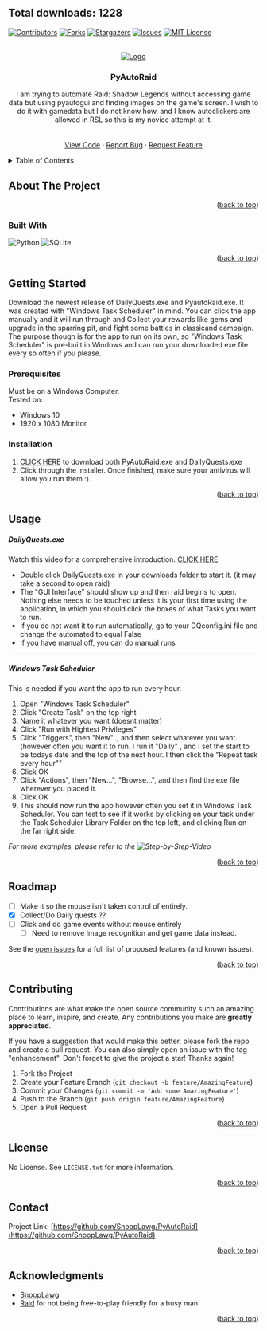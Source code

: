 <!-- Improved compatibility of back to top link: See: https://github.com/othneildrew/Best-README-Template/pull/73 -->
<a name="readme-top"></a>
<!--
*** Thanks for checking out the Best-README-Template. If you have a suggestion
*** that would make this better, please fork the repo and create a pull request
*** or simply open an issue with the tag "enhancement".
*** Don't forget to give the project a star!
*** Thanks again! Now go create something AMAZING! :D
-->



<!-- PROJECT SHIELDS -->
<!--
*** I'm using markdown "reference style" links for readability.
*** Reference links are enclosed in brackets [ ] instead of parentheses ( ).
*** See the bottom of this document for the declaration of the reference variables
*** for contributors-url, forks-url, etc. This is an optional, concise syntax you may use.
*** https://www.markdownguide.org/basic-syntax/#reference-style-links
-->
Total downloads: 1228
--- 
[![Contributors][contributors-shield]][contributors-url]
[![Forks][forks-shield]][forks-url]
[![Stargazers][stars-shield]][stars-url]
[![Issues][issues-shield]][issues-url]
[![MIT License][license-shield]][license-url]




<!-- PROJECT LOGO -->
<br />
<div align="center">
  <a href="https://github.com/SnoopLawg/PyAutoRaid">
    <img src="https://user-images.githubusercontent.com/30202466/181846024-930b7120-0af6-4280-b727-87bdd4ade7b8.jpeg" alt="Logo">
  </a>

<h3 align="center">PyAutoRaid</h3>

  <p align="center">
    I am trying to automate Raid: Shadow Legends  without accessing game data but using pyautogui and finding images on the game's screen. I wish to do it with gamedata but I do not know how, and I know autoclickers are allowed in RSL so this is my novice attempt at it.
    <br />
    <!--<a href="https://github.com/SnoopLawg/PyAutoRaid"><strong>Explore the docs »</strong></a>-->
    <br />
    <br />
    <a href="https://github.com/SnoopLawg/PyAutoRaid">View Code</a>
    ·
    <a href="https://github.com/SnoopLawg/PyAutoRaid/issues">Report Bug</a>
    ·
    <a href="https://github.com/SnoopLawg/PyAutoRaid/issues">Request Feature</a>
  </p>
</div>



<!-- TABLE OF CONTENTS -->
<details>
  <summary>Table of Contents</summary>
  <ol>
    <li>
      <a href="#about-the-project">About The Project</a>
      <ul>
        <li><a href="#built-with">Built With</a></li>
      </ul>
    </li>
    <li>
      <a href="#getting-started">Getting Started</a>
      <ul>
        <li><a href="#prerequisites">Prerequisites</a></li>
        <li><a href="#installation">Installation</a></li>
      </ul>
    </li>
    <li><a href="#usage">Usage</a></li>
    <li><a href="#roadmap">Roadmap</a></li>
    <li><a href="#contributing">Contributing</a></li>
    <li><a href="#license">License</a></li>
    <li><a href="#contact">Contact</a></li>
    <li><a href="#acknowledgments">Acknowledgments</a></li>
  </ol>
</details>



<!-- ABOUT THE PROJECT -->
## About The Project
<!--
[![Product Name Screen Shot][Exe, GUI Interface, and Raid]](https://user-images.githubusercontent.com/30202466/235019154-2fb0524d-bddc-4a16-833a-ffc9c6d115bc.png)

Here's a blank template to get started: To avoid retyping too much info. Do a search and replace with your text editor for the following: `github_username`, `repo_name`, `twitter_handle`, `linkedin_username`, `email_client`, `email`, `project_title`, `project_description`
-->
<p align="right">(<a href="#readme-top">back to top</a>)</p>



### Built With

![Python](https://img.shields.io/badge/python-3670A0?style=for-the-badge&logo=python&logoColor=ffdd54)
![SQLite](https://img.shields.io/badge/sqlite-%2307405e.svg?style=for-the-badge&logo=sqlite&logoColor=white)



<p align="right">(<a href="#readme-top">back to top</a>)</p>



<!-- GETTING STARTED -->
## Getting Started

Download the newest release of DailyQuests.exe and PyautoRaid.exe. It was created with "Windows Task Scheduler" in mind. You can click the app manually and it will run through and  Collect your rewards like gems and upgrade in the sparring pit, and fight some battles in classicand campaign. The purpose though is for the app to run on its own, so "Windows Task Scheduler" is pre-built in Windows and can run your downloaded exe file every so often if you please.


### Prerequisites

Must be on a Windows Computer.<br> 
Tested on:<br>
* Windows 10
* 1920 x 1080 Monitor

### Installation

1. [CLICK HERE](https://github.com/SnoopLawg/PyAutoRaid/releases/download/v2.1-beta/PARinstaller.exe) to download both PyAutoRaid.exe and DailyQuests.exe<br>
2. Click through the installer. Once finished, make sure your antivirus will allow you run them :).

<p align="right">(<a href="#readme-top">back to top</a>)</p>



<!-- USAGE EXAMPLES -->
## Usage

##### DailyQuests.exe 
Watch this video for a comprehensive introduction. [CLICK HERE](https://youtu.be/FOaXg9hXk3s )
  - Double click DailyQuests.exe in your downloads folder to start it. (it may take a second to open raid) 
  - The "GUI Interface" should show up and then raid begins to open. Nothing else needs to be touched unless it is your first time using the application, in which you should click the boxes of what Tasks you want to run. 
  - If you do not want it to run automatically, go to your DQconfig.ini file and change the automated to equal False
  - If you have manual off, you can do manual runs

______________________________________________________________________________________________________________________________
##### Windows Task Scheduler
This is needed if you want the app to run every hour.

1. Open "Windows Task Scheduler"
2. Click "Create Task" on the top right
3. Name it whatever you want (doesnt matter)
4. Click "Run with Hightest Privileges"
5. Click "Triggers", then "New".., and then select whatever you want. (however often you want it to run. I run it "Daily" , and I set the start to be todays date and the top of the next hour. I then click the "Repeat task every hour""
6. Click OK
7. Click "Actions", then "New...", "Browse...", and then find the exe file wherever you placed it.
8. Click OK
9. This should now run the app however often you set it in Windows Task Scheduler. You can test to see if it works by clicking on your task under the Task Scheduler Library Folder on the top left, and clicking Run on the far right side.

_For more examples, please refer to the ![Step-by-Step-Video]([https://example.com](https://img.youtube.com/vi/YOUTUBE_VIDEO_ID_HERE/0.jpg)](https://www.veed.io/view/975c29ce-a472-4b2a-acfa-7b22edb42753?sharingWidget=true&panel=share))_

<p align="right">(<a href="#readme-top">back to top</a>)</p>



<!-- ROADMAP -->
## Roadmap

- [ ] Make it so the mouse isn't taken control of entirely.
- [x] Collect/Do Daily quests ??
- [ ] Click and do game events without mouse entirely
    - [ ] Need to remove Image recognition and get game data instead.

See the [open issues](https://github.com/github_username/repo_name/issues) for a full list of proposed features (and known issues).

<p align="right">(<a href="#readme-top">back to top</a>)</p>



<!-- CONTRIBUTING -->
## Contributing

Contributions are what make the open source community such an amazing place to learn, inspire, and create. Any contributions you make are **greatly appreciated**.

If you have a suggestion that would make this better, please fork the repo and create a pull request. You can also simply open an issue with the tag "enhancement".
Don't forget to give the project a star! Thanks again!

1. Fork the Project
2. Create your Feature Branch (`git checkout -b feature/AmazingFeature`)
3. Commit your Changes (`git commit -m 'Add some AmazingFeature'`)
4. Push to the Branch (`git push origin feature/AmazingFeature`)
5. Open a Pull Request

<p align="right">(<a href="#readme-top">back to top</a>)</p>



<!-- LICENSE -->
## License

No License. See `LICENSE.txt` for more information.

<p align="right">(<a href="#readme-top">back to top</a>)</p>



<!-- CONTACT -->
## Contact

Project Link: [https://github.com/SnoopLawg/PyAutoRaid](https://github.com/SnoopLawg/PyAutoRaid)

<p align="right">(<a href="#readme-top">back to top</a>)</p>



<!-- ACKNOWLEDGMENTS -->
## Acknowledgments

* [SnoopLawg](https://github.com/SnoopLawg)
* [Raid](https://plarium.com/landings/en/desktop/raid/rdo/cro/cave_f002p_a_m_jt2180_v1?plid=1031237&pxl=google_search&publisherid=raid%20shadow%20legends_kwd-828443951496_143343244765&placement=643747462252_143343244765&adpartnerset=143343244765&gad=1&gclid=CjwKCAjwuqiiBhBtEiwATgvixKqwMslbeEV2CreSpaOkwCs8Wk0CwqZOKILvnYzQL2KYciqV4-wZExoCI6MQAvD_BwE) for not being free-to-play friendly for a busy man

<p align="right">(<a href="#readme-top">back to top</a>)</p>



<!-- MARKDOWN LINKS & IMAGES -->
<!-- https://www.markdownguide.org/basic-syntax/#reference-style-links -->
[contributors-shield]: https://img.shields.io/github/contributors/SnoopLawg/PyAutoRaid.svg?style=for-the-badge
[contributors-url]: https://github.com/SnoopLawg/PyAutoRaid/graphs/contributors
[forks-shield]: https://img.shields.io/github/forks/SnoopLawg/PyAutoRaid.svg?style=for-the-badge
[forks-url]: https://github.com/SnoopLawg/PyAutoRaid/network/members
[stars-shield]: https://img.shields.io/github/stars/SnoopLawg/PyAutoRaid.svg?style=for-the-badge
[stars-url]: https://github.com/SnoopLawg/PyAutoRaid/stargazers
[issues-shield]: https://img.shields.io/github/issues/SnoopLawg/PyAutoRaid.svg?style=for-the-badge
[issues-url]: https://github.com/SnoopLawg/PyAutoRaid/issues
[license-shield]: https://img.shields.io/github/license/SnoopLawg/PyAutoRaid.svg?style=for-the-badge
[license-url]: https://github.com/SnoopLawg/PyAutoRaid/blob/master/LICENSE.txt
[linkedin-shield]: https://img.shields.io/badge/-LinkedIn-black.svg?style=for-the-badge&logo=linkedin&colorB=555
[linkedin-url]: https://linkedin.com/in/linkedin_username
[product-screenshot]: images/screenshot.png
[Next.js]: https://img.shields.io/badge/next.js-000000?style=for-the-badge&logo=nextdotjs&logoColor=white
[Next-url]: https://nextjs.org/

<!--  
# PyAutoRaid
![raid-header](https://user-images.githubusercontent.com/30202466/181846024-930b7120-0af6-4280-b727-87bdd4ade7b8.jpeg)

[![Step-by-Step Video Download Guide](https://img.youtube.com/vi/YOUTUBE_VIDEO_ID_HERE/0.jpg)](https://www.veed.io/view/975c29ce-a472-4b2a-acfa-7b22edb42753?sharingWidget=true&panel=share)

### How to Use
1. Download Main.exe
[DOWNLOADE HERE](https://github.com/SnoopLawg/PyAutoRaid/releases/download/v1.5-beta/Main.exe)<br>
(You can now run it by clicking it)


###### optional:<br>
  Make the app run incrementally:

2. Open "Windows Task Scheduler"
3. Click "Create Task" on the top right
4. Name it whatever you want (doesnt matter)
5. Click "Run with Hightest Privileges"
6. Click "Triggers", then "New".., and then select whatever you want. (however often you want it to run. I run it "Daily" , and I set the start to be todays date and the top of the next hour. I then click the "Repeat task every hour""
7. Click OK
8. Click "Actions", then "New...", "Browse...", and then find the exe file wherever you placed it.
9. Click OK
10. This should now run the app however often you set it in Windows Task Scheduler. You can test to see if it works by clicking on your task under the Task Scheduler Library Folder on the top left, and clicking Run on the far right side.

When running the program for the first time be sure to make your changes then submit on the gui.

### Technical
I am trying to automate Raid: Shadow Legends  without accessing game data but using pyautogui and finding images on the game's screen. I wish to do it with gamedata but I do not know how, and I know autoclickers are allowed in RSL so this is my novice attempt at it.
- [x] CheckIfFileExists()<br>
      -Checks if you have the correct files
- [x] OpenRaid()<br>
      -Starts and awaits raid to open
- [x] AutoRewards()<br>
      -Collects Gem Mine, Daily quests, Advanced Quests, Inbox, Upgrades champions in autoupgrade thing, and buys mystery and ancient shards from market.
- [x] AutoCB()<br>
      -My FAVORITE (and reason I made this app). Attacks clan boss depending on what you set in your GUI. If met the number of battles (Ex. 2/2 UNM fights) it will move on to the next difficulty. If you completed all fights you need (you put in the gui) it will default to UNM fighting.
- [x] ClassicArena()<br>
      -Battles 10 times or until out of coins. Will also buy Drexthar Bloodtwin if not yet purchased
- [x] quitAll()<br>
      -Quits out of everything including Raid, Plarium and this app.
- [x] BlackOutMonitor()<br>
      -Blacks out your monitors without turning off your computer. (I use this so I can run this like every hour and not have my monitors on always)
- [x] TagTeamArena()<br>
      -Battles 10 times or until out of coins
- [ ] AutoUpgrader<br>
      -Cannot control mouseclicks when I run RSLHELPER by farbstoff... so I would have to get gamedata. (NEED HELP!!)
- [x] Gui<br>
      -Gui popup to manage what you want to run
- [x] Exe file for all of this<br>
      -PyAutoRaid.exe created

-->
